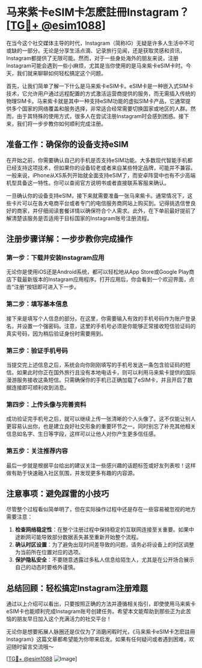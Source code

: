 # 马来紫卡eSIM卡怎麽註冊Instagram？[[TG💪+ @esim1088](https://t.me/s/esim1088)]

在当今这个社交媒体主导的时代，Instagram（简称IG）无疑是许多人生活中不可或缺的一部分。无论是分享生活点滴、记录旅行见闻，还是获取灵感和资讯，Instagram都提供了无限可能。然而，对于一些身处海外的朋友来说，注册Instagram可能会遇到一些小麻烦，尤其是当你使用的是马来紫卡eSIM卡时。今天，我们就来聊聊如何轻松搞定这个问题。

首先，让我们简单了解一下什么是马来紫卡eSIM卡。eSIM卡是一种嵌入式SIM卡技术，它允许用户通过远程配置的方式激活运营商提供的服务，而无需插入传统的物理SIM卡。马来紫卡就是其中一种支持eSIM功能的虚拟SIM卡产品，它通常提供多个国家的网络覆盖和服务选择，非常适合经常需要切换国家或地区的人群。然而，由于其特殊的使用方式，很多人在尝试注册Instagram时会感到困惑。接下来，我们将一步步教你如何顺利完成注册。

## 准备工作：确保你的设备支持eSIM

在开始之前，你需要确认自己的手机是否支持eSIM功能。大多数现代智能手机都已经支持这项技术，但如果你的设备较老或者来自某些特定品牌，可能并不兼容。一般来说，iPhone从XS系列开始就全面支持eSIM了，而安卓阵营中也有不少高端机型具备这一特性。你可以查阅官方说明书或者直接联系客服来确认。

一旦确认你的设备支持eSIM，接下来就需要准备一张马来紫卡。通常情况下，这些卡片可以在各大电商平台或者专门的电信服务商网站上购买到。记得挑选信誉良好的商家，并仔细阅读套餐详情以确保符合个人需求。此外，在下单前最好提前了解清楚该服务是否适用于目标国家的Instagram账号注册流程。

## 注册步骤详解：一步步教你完成操作

### 第一步：下载并安装Instagram应用

无论你是使用iOS还是Android系统，都可以轻松地从App Store或Google Play商店下载最新版本的Instagram应用程序。打开应用后，你会看到一个欢迎界面，点击“注册”按钮即可进入下一步。

### 第二步：填写基本信息

接下来是填写个人信息的部分。在这里，你需要输入有效的手机号码作为账户登录名，并设置一个强密码。注意，这里的手机号必须是你能够正常接收短信验证码的真实号码，因为稍后验证身份时需要用到。

### 第三步：验证手机号码

当提交完上述信息之后，系统会向你刚刚填写的手机号发送一条包含验证码的短信。如果此时你正在国外旅行且没有本地电话卡，则可以利用马来紫卡提供的国际漫游服务接收这条短信。只需确保你的手机已正确加载了eSIM卡，并且开启了数据连接即可顺利收到消息。

### 第四步：上传头像与完善资料

成功验证完手机号之后，就可以继续上传一张清晰的个人头像了。这不仅能让别人更容易认出你，也是建立良好社交形象的重要环节之一。同时别忘了补充其他相关信息如名字、生日等字段，这样可以让他人对你产生更多信任感。

### 第五步：关注推荐内容

最后一步就是根据平台给出的建议关注一些感兴趣的话题标签或好友列表啦！这样做有助于快速融入社区氛围，并发现更多有趣的内容源。

## 注意事项：避免踩雷的小技巧

尽管整个过程看似简单明了，但在实际操作过程中还是存在一些容易被忽视的地方需要注意：

1. **检查网络稳定性**：在整个注册过程中保持稳定的互联网连接至关重要。如果中途断网可能导致部分数据丢失甚至重新开始整个流程。
2. **确认时区设置**：为了避免出现时间差导致的问题，请务必将设备上的时区调整为当前所在位置对应的选项。
3. **保护隐私安全**：不要随意透露过多私人信息给陌生人，尤其是在公开场合展示自己的动态时要格外谨慎。

## 总结回顾：轻松搞定Instagram注册难题

通过以上介绍可以看出，只要按照正确的方法并遵循相关指引，即使使用马来紫卡eSIM卡也能顺利完成Instagram账号创建任务。希望本文能帮助到那些正为此苦恼的朋友早日加入这个充满活力的社交平台！

无论你是想要拓展人脉圈还是仅仅为了消磨闲暇时光，《马来紫卡eSIM卡怎麽註冊Instagram》这篇文章都希望能为你带来启发。如果有任何疑问或者遇到困难，欢迎随时留言交流哦～

[[TG💪+ @esim1088](https://t.me/s/esim1088) ![Image](https://i.postimg.cc/4NQfJmqS/Snipaste-2025-05-13-00-14-12.png)]
